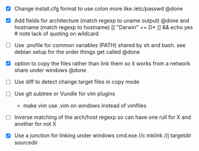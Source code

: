 
- [x] Change install.cfg format to use colon more like /etc/passwd  @done
- [x] Add fields for architecture (match regexp to uname output)   @done
      and hostname (match regexp to hostname)
      [[ "Darwin" == D* ]] && echo yes   # note lack of quoting on wildcard

- [ ] Use .profile for common variables (PATH) shared by sh and bash. see debian setup
      for the order things get called   @done
- [x] option to copy the files rather than link them so it works from a 
      network share under windows  @done
- [ ] Use diff to detect change target files in copy mode
- [ ] Use git subtree or Vundle for vim plugins
    - make vim use .vim on windows instead of vimfiles

- [ ] Inverse matching of the arch/host regexp so can have one rull for X 
      and another for not X
- [x] Use a junction for linking under windows
      cmd.exe //c mklink //j targetdir sourcedir

